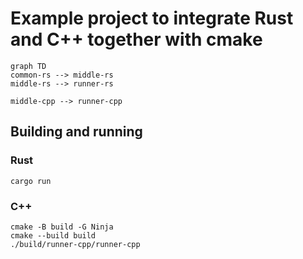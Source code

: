 # Example project to integrate Rust and C++ together with cmake

```mermaid
graph TD
common-rs --> middle-rs
middle-rs --> runner-rs

middle-cpp --> runner-cpp

```

## Building and running

### Rust

```shell
cargo run
```

### C++

```shell
cmake -B build -G Ninja
cmake --build build
./build/runner-cpp/runner-cpp
```
